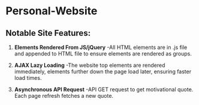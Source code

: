 # Personal-Website

## Notable Site Features:
1. **Elements Rendered From JS/jQuery** -All HTML elements are in .js file and appended to HTML file to ensure elements are rendered as groups.

2. **AJAX Lazy Loading** -The website top elements are rendered immediately, elements further down the page load later, ensuring faster load times.

3. **Asynchronous API Request** -API GET request to get motivational quote. Each page refresh fetches a new quote. 

